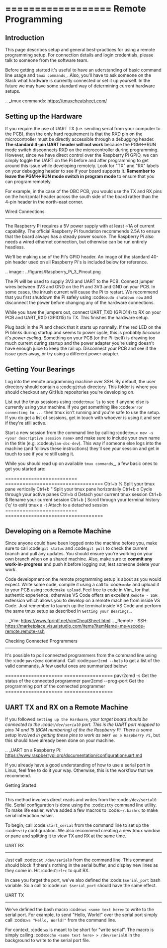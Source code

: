 ==================
Remote Programming
==================

Introduction
------------

This page describes setup and general best-practices for using a remote programming setup. For connection details and login credentials, please talk to someone from the software team.

Before getting started it's useful to have an uderstanding of basic command line usage and `tmux commands`_. Also, you'll have to ask someone on the Slack what hardware is currently connected or set it up yourself. In the future we may have some standard way of determining current hardware setups.

.. _tmux commands: https://tmuxcheatsheet.com/

Setting up the Hardware
-----------------------
If you require the use of UART TX (i.e. sending serial from your computer to the PCB), then the only hard requirement is that the RXD pin on the microcontroller must be directly accessible through a debugging header. **The standard 4-pin UART header will not work** because the PGM<->RUN mode switch disconnects RXD on the microcontroller during programming. However, since we have direct control over the Raspberry Pi GPIO, we can simply toggle the UART on the Pi before and after programming to get around this issue while developing remotely. Look for "TX" and "RX" labels on your debugging header to see if your board supports it. **Remember to leave the PGM<->RUN mode switch in program mode** to ensure that you can program remotely.

For example, in the case of the OBC PCB, you would use the TX and RX pins on the horizontal header across the south side of the board rather than the 4-pin header in the north-east corner.

Wired Connections
_________________

The Raspberry Pi requires a 5V power supply with at least ~1A of current capability. The official Raspberry Pi foundation recommends 2.5A to ensure that the board always has a steady power source. The Raspberry Pi also needs a wired ethernet connection, but otherwise can be run entirely headless.

We'll be making use of the Pi's GPIO header. An image of the standard 40-pin header used on all Raspberry Pi's is included below for reference.

.. image:: ../figures/Raspberry_Pi_3_Pinout.png

The Pi will be used to supply 3V3 and UART to the PCB. Connect jumper wires between 3V3 and GND on the Pi and 3V3 and GND on your PCB. In some cases, the inrush current will cause the Pi to restart. We recommend that you first shutdown the Pi safely using :code:`sudo shutdown now` and disconnect the power before changing any of the hardware connections.

While you have the jumpers out, connect UART_TXD (GPIO14) to RX on your PCB and UART_RXD (GPIO15) to TX. This finishes the hardware setup.

Plug back in the Pi and check that it starts up normally. If the red LED on the Pi blinks during startup and seems to power cycle, this is probably *because it's power cycling*. Something on your PCB (or the Pi itself) is drawing too much current during startup and the power adapter you're using doesn't have enough juice to keep the rail up. Disconnect your PCB and see if the issue goes away, or try using a different power adapter.


Getting Your Bearings
---------------------

Log into the remote programming machine over SSH. By default, the user directory should contain a :code:`github` directory. This folder is where you should checkout any GitHub repositories you're developing on.

List out the tmux sessions using :code:`tmux ls` to see if anyone else is currently using your machine. If you get something like :code:`error connecting to ...` then tmux isn't running and you're safe to use the setup. If you do get a list of sessions, get in touch with whoever is using it and see if they're still active.

Start a new session from the command line by calling :code:`tmux new -s <your descriptive session name>` and make sure to include your own name in the title (e.g. :code:`dylan-obc-dev`). This way if someone else logs into the machine (and follows these instructions) they'll see your session and get in touch to see if you're still using it.

While you should read up on available `tmux commands`_, a few basic ones to get you started are:

=========================   ==================================
Ctrl+b %                    Split your tmux pane vertically
Ctrl+b "                    Split your tmux pane horizontally
Ctrl+b o                    Cycle through your active panes
Ctrl+b d                    Detach your current tmux session
Ctrl+b $                    Rename your current session
Ctrl+b [                    Scroll through your terminal history ('q' to exit)
tmux a -t <session name>    Attach to a detached session
=========================   ==================================

Developing on a Remote Machine
------------------------------

Since anyone could have been logged onto the machine before you, make sure to call :code:`git status` and :code:`git pull` to check the current branch and pull any updates. You should ensure you're working on your own branch when on a shared machine. Also, make sure to **commit any work-in-progress** and push it before logging out, lest someone delete your work.

Code development on the remote programming setup is about as you would expect. Write some code, compile it using a call to :code:`make` and upload it to your PCB using :code:`make upload`. Feel free to code in Vim_ for that authentic experience, otherwise VS Code offers an excellent `Remote - SSH`_ extension which allows you to develop on a remote machine from inside VS Code. Just remember to launch up the terminal inside VS Code and perform the same tmux setup as described in `Getting your Bearings`_.

.. _Vim: https://www.fprintf.net/vimCheatSheet.html
.. _Remote - SSH: https://marketplace.visualstudio.com/items?itemName=ms-vscode-remote.remote-ssh


Checking Connected Programmers
______________________________

It's possible to poll connected programmers from the command line using the :code:`pavr2cmd` command. Call :code:`pavr2cmd --help` to get a list of the valid commands. A few useful ones are summarized below:

====================    =================
pavr2cmd -s             Get the status of the connected programmer
pavr2cmd --prog-port    Get the programming port of the connected programmer
====================    =================


UART TX and RX on a Remote Machine
----------------------------------

If you followed `Setting up the Hardware`_, your target board should be connected to the :code:`/dev/serial0` port. This is the UART port mapped to pins 14 and 15 (BCM numbering) of the the Raspberry Pi. There is some setup involved in getting these pins to work as `UART on a Raspberry Pi`_, but this should have already been done on your machine.

.. _UART on a Raspberry Pi: https://www.raspberrypi.org/documentation/configuration/uart.md

If you already have a good understanding of how to use a serial port in Linux, feel free to do it your way. Otherwise, this is the workflow that we recommend.

Getting Started
_______________

This method involves direct reads and writes from the :code:`/dev/serial0` file. Serial configuration is done using the :code:`stty` command line utility. To make life easier, we've added a few macros to :code:`~/.bashrc` to make serial interaction easier.

To begin, call :code:`start_serial` from the command line to set up the :code:`stty` configuration. We also recommend creating a new tmux window or pane and splitting it to view TX and RX at the same time.

UART RX
_______

Just call :code:`cat /dev/serial0` from the command line. This command should block if there's nothing in the serial buffer, and display new lines as they come in. Hit :code:`Ctrl+c` to quit RX.

In case you forget the port, we've also defined the :code:`$serial_port` bash variable. So a call to :code:`cat $serial_port` should have the same effect.

UART TX
_______

We've defined the bash macro :code:`ws <some text here>` to write to the serial port. For example, to send "Hello, World!" over the serial port simply call :code:`ws "Hello, World!"` from the command line.

For context, :code:`ws` is meant to be short for "write serial". The macro is simply calling :code:`echo <some text here> > /dev/serial0` in the background to write to the serial port file.
